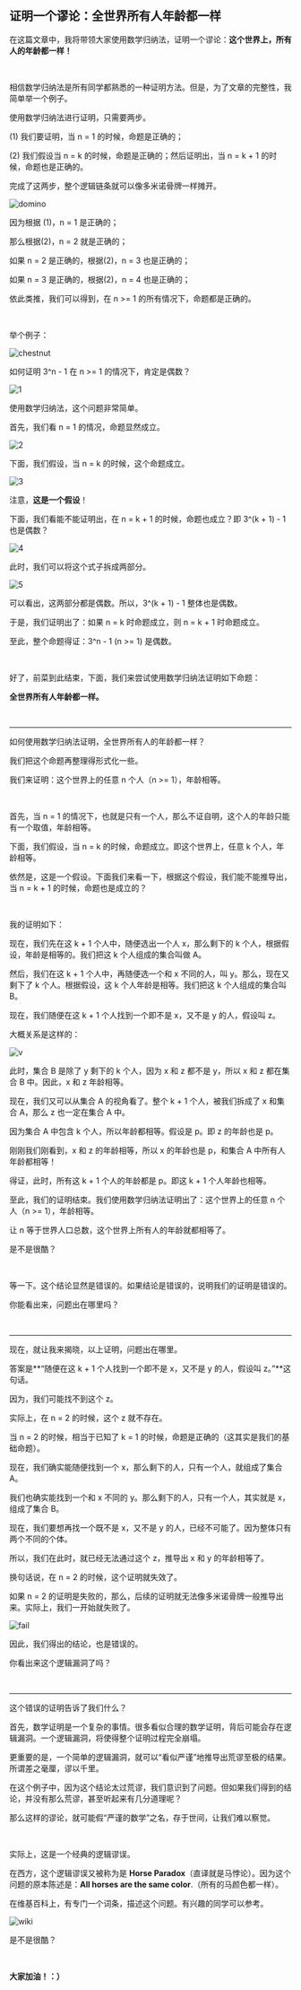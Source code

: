 ## 证明一个谬论：全世界所有人年龄都一样

在这篇文章中，我将带领大家使用数学归纳法，证明一个谬论：**这个世界上，所有人的年龄都一样！**

<br/>

相信数学归纳法是所有同学都熟悉的一种证明方法。但是，为了文章的完整性，我简单举一个例子。

使用数学归纳法进行证明，只需要两步。

(1) 我们要证明，当 n = 1 的时候，命题是正确的；

(2) 我们假设当 n = k 的时候，命题是正确的；然后证明出，当 n = k + 1 的时候，命题也是正确的。

完成了这两步，整个逻辑链条就可以像多米诺骨牌一样摊开。

![domino](domino.gif)

因为根据 (1)，n = 1 是正确的；

那么根据(2)，n = 2 就是正确的；

如果 n = 2 是正确的，根据(2)，n = 3 也是正确的；

如果 n = 3 是正确的，根据(2)，n = 4 也是正确的；

依此类推，我们可以得到，在 n >= 1 的所有情况下，命题都是正确的。

<br/>

举个例子：

![chestnut](chestnut.jpg)

如何证明 3^n - 1 在 n >= 1 的情况下，肯定是偶数？

![1](1.png)

使用数学归纳法，这个问题非常简单。

首先，我们看 n = 1 的情况，命题显然成立。

![2](2.png)

下面，我们假设，当 n = k 的时候，这个命题成立。

![3](3.png)

注意，**这是一个假设**！

下面，我们看能不能证明出，在 n = k + 1 的时候，命题也成立？即 3^(k + 1) - 1 也是偶数？

![4](4.png)

此时，我们可以将这个式子拆成两部分。

![5](5.png)

可以看出，这两部分都是偶数。所以，3^(k + 1) - 1 整体也是偶数。

于是，我们证明出了：如果 n = k 时命题成立，则 n = k + 1 时命题成立。

至此，整个命题得证：3^n - 1 (n >= 1) 是偶数。

<br/>

好了，前菜到此结束，下面，我们来尝试使用数学归纳法证明如下命题：

**全世界所有人年龄都一样。**

<br/>

---

如何使用数学归纳法证明，全世界所有人的年龄都一样？

我们把这个命题再整理得形式化一些。

我们来证明：这个世界上的任意 n 个人（n >= 1），年龄相等。

<br/>

首先，当 n = 1 的情况下，也就是只有一个人，那么不证自明，这个人的年龄只能有一个取值，年龄相等。

下面，我们假设，当 n = k 的时候，命题成立。即这个世界上，任意 k 个人，年龄相等。

依然是，这是一个假设。下面我们来看一下，根据这个假设，我们能不能推导出，当 n = k + 1 的时候，命题也是成立的？

<br/>

我的证明如下：

现在，我们先在这 k + 1 个人中，随便选出一个人 x，那么剩下的 k 个人，根据假设，年龄是相等的。我们把这 k 个人组成的集合叫做 A。

然后，我们在这 k + 1 个人中，再随便选一个和 x 不同的人，叫 y。那么，现在又剩下了 k 个人。根据假设，这 k 个人年龄是相等。我们把这 k 个人组成的集合叫 B。

现在，我们随便在这 k + 1 个人找到一个即不是 x，又不是 y 的人，假设叫 z。

大概关系是这样的：

![v](v.png)

此时，集合 B 是除了 y 剩下的 k 个人，因为 x 和 z 都不是 y，所以 x 和 z 都在集合 B 中。因此，x 和 z 年龄相等。

现在，我们又可以从集合 A 的视角看了。整个 k + 1 个人，被我们拆成了 x 和集合 A，那么 z 也一定在集合 A 中。

因为集合 A 中包含 k 个人，所以年龄都相等。假设是 p。即 z 的年龄也是 p。

刚刚我们刚看到，x 和 z 的年龄相等，所以 x 的年龄也是 p，和集合 A 中所有人年龄都相等！

得证，此时，所有这 k + 1 个人的年龄都是 p。即这 k + 1 个人年龄也相等。

至此，我们的证明结束。我们使用数学归纳法证明出了：这个世界上的任意 n 个人（n >= 1），年龄相等。

让 n 等于世界人口总数，这个世界上所有人的年龄就都相等了。

是不是很酷？

<br/>

等一下。这个结论显然是错误的。如果结论是错误的，说明我们的证明是错误的。

你能看出来，问题出在哪里吗？

<br/>

---

现在，就让我来揭晓，以上证明，问题出在哪里。

答案是**“随便在这 k + 1 个人找到一个即不是 x，又不是 y 的人，假设叫 z。”**这句话。

因为，我们可能找不到这个 z。

实际上，在 n = 2 的时候，这个 z 就不存在。

当 n = 2 的时候，相当于已知了 k = 1 的时候，命题是正确的（这其实是我们的基础命题）。

现在，我们确实能随便找到一个 x，那么剩下的人，只有一个人，就组成了集合 A。

我们也确实能找到一个和 x 不同的 y。那么剩下的人，只有一个人，其实就是 x，组成了集合 B。

现在，我们要想再找一个既不是 x，又不是 y 的人，已经不可能了。因为整体只有两个不同的个体。

所以，我们在此时，就已经无法通过这个 z，推导出 x 和 y 的年龄相等了。

换句话说，在 n = 2 的时候，这个证明就失效了。

如果 n = 2 的证明是失败的，那么，后续的证明就无法像多米诺骨牌一般推导出来。实际上，我们一开始就失败了。

![fail](fail.gif)

因此，我们得出的结论，也是错误的。

你看出来这个逻辑漏洞了吗？

<br/>

---

这个错误的证明告诉了我们什么？

首先，数学证明是一个复杂的事情。很多看似合理的数学证明，背后可能会存在逻辑漏洞。一个逻辑漏洞，将使得整个证明过程完全崩塌。

更重要的是，一个简单的逻辑漏洞，就可以“看似严谨”地推导出荒谬至极的结果。所谓差之毫厘，谬以千里。

在这个例子中，因为这个结论太过荒谬，我们意识到了问题。但如果我们得到的结论，并没有那么荒谬，甚至听起来有几分道理呢？

那么这样的谬论，就可能假“严谨的数学”之名，存于世间，让我们难以察觉。 

<br/>

实际上，这是一个经典的逻辑谬误。

在西方，这个逻辑谬误又被称为是 **Horse Paradox**（直译就是马悖论）。因为这个问题的原本陈述是：**All horses are the same color**.（所有的马颜色都一样）。

在维基百科上，有专门一个词条，描述这个问题。有兴趣的同学可以参考。

![wiki](wiki.png)

是不是很酷？

<br/>

**大家加油！：）**